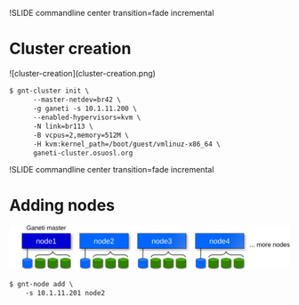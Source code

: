 !SLIDE commandline center transition=fade incremental

# Cluster creation #

<span class="smimage">
![cluster-creation](cluster-creation.png)
</span>

    $ gnt-cluster init \
          --master-netdev=br42 \
          -g ganeti -s 10.1.11.200 \
          --enabled-hypervisors=kvm \
          -N link=br113 \
          -B vcpus=2,memory=512M \
          -H kvm:kernel_path=/boot/guest/vmlinuz-x86_64 \
          ganeti-cluster.osuosl.org

!SLIDE commandline center transition=fade incremental

# Adding nodes #

![adding-nodes](adding-nodes.png)

    $ gnt-node add \
        -s 10.1.11.201 node2
